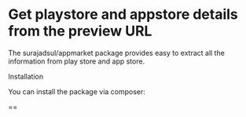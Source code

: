 # Get playstore and appstore details from the preview URL

The surajadsul/appmarket package provides easy to extract 
all the information from play store and app store.

Installation

You can install the package via composer:

==

